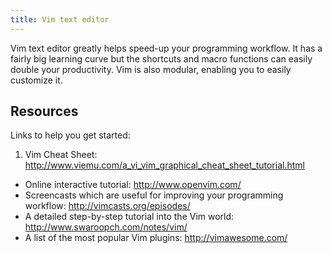 ```yaml
---
title: Vim text editor
---
```

Vim text editor greatly helps speed-up your programming workflow. It has a fairly big learning curve but the shortcuts and macro functions can easily double your productivity. Vim is also modular, enabling you to easily customize it.
## Resources
Links to help you get started:
1. Vim Cheat Sheet: http://www.viemu.com/a_vi_vim_graphical_cheat_sheet_tutorial.html
- Online interactive tutorial: http://www.openvim.com/
- Screencasts which are useful for improving your programming workflow: http://vimcasts.org/episodes/
- A detailed step-by-step tutorial into the Vim world: http://www.swaroopch.com/notes/vim/
- A list of the most popular Vim plugins: http://vimawesome.com/

